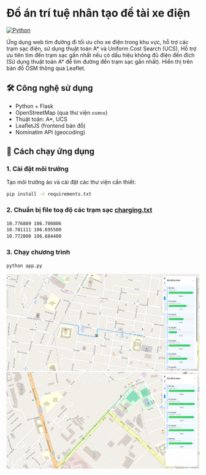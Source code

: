 # Đồ án trí tuệ nhân tạo đề tài xe điện
[![Python](https://img.shields.io/badge/python-3.8-blue.svg)](https://www.python.org/)

Ứng dụng web tìm đường đi tối ưu cho xe điện trong khu vực, hỗ trợ các trạm sạc điện, sử dụng thuật toán A* và Uniform Cost Search (UCS). Hỗ trợ ưu tiên tìm đến trạm sạc gần nhất nếu có dấu hiệu không đủ điện đến đích (Sử dụng thuật toán A* để tìm đường đến trạm sạc gần nhất). Hiển thị trên bản đồ OSM thông qua Leaflet.

## 🛠 Công nghệ sử dụng
- Python + Flask
- OpenStreetMap (qua thư viện `osmnx`)
- Thuật toán: A*, UCS
- LeafletJS (frontend bản đồ)
- Nominatim API (geocoding)

## 🚀 Cách chạy ứng dụng

### 1. Cài đặt môi trường
Tạo môi trường ảo và cài đặt các thư viện cần thiết:

```bash
pip install -r requirements.txt
```
### 2. Chuẩn bị file toạ độ các trạm sạc [charging.txt](charging.txt) 
```bash
10.776889 106.700806
10.781111 106.695500
10.772800 106.684400
```
### 3. Chạy chương trình
```bash
python app.py
```

![Giao diện](AStar.png)
![Giao diện](UCS.png)
